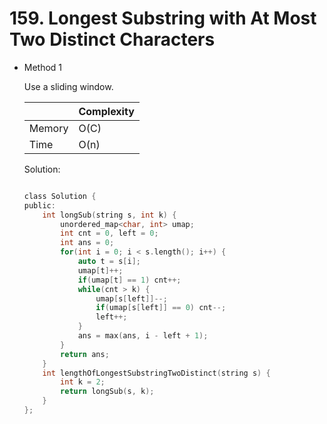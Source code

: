 # 159. Longest Substring with At Most Two Distinct Characters  
- Method 1

    Use a sliding window.    

    | |   Complexity  |
    | ----------- | ----------- | 
    |  Memory     | O(C) | 
    |      Time       |  O(n) | 


    Solution:

    ``` h

    class Solution {
    public:
        int longSub(string s, int k) {
            unordered_map<char, int> umap;
            int cnt = 0, left = 0;
            int ans = 0;
            for(int i = 0; i < s.length(); i++) {
                auto t = s[i];
                umap[t]++;
                if(umap[t] == 1) cnt++;
                while(cnt > k) {
                    umap[s[left]]--;
                    if(umap[s[left]] == 0) cnt--;
                    left++;
                }
                ans = max(ans, i - left + 1);
            }
            return ans;
        }
        int lengthOfLongestSubstringTwoDistinct(string s) {
            int k = 2;
            return longSub(s, k);
        }
    };

    ```

<!-- - Method 2

    This is another method.

    | |   Complexity  |
    | ----------- | ----------- | 
    |  Memory     | O(n) | 
    |      Time       |  O(n) | 


    Solution:

    ``` h



    ```

- Additional Knowledge:
       
    Here are some additional knowledge.



<br> -->